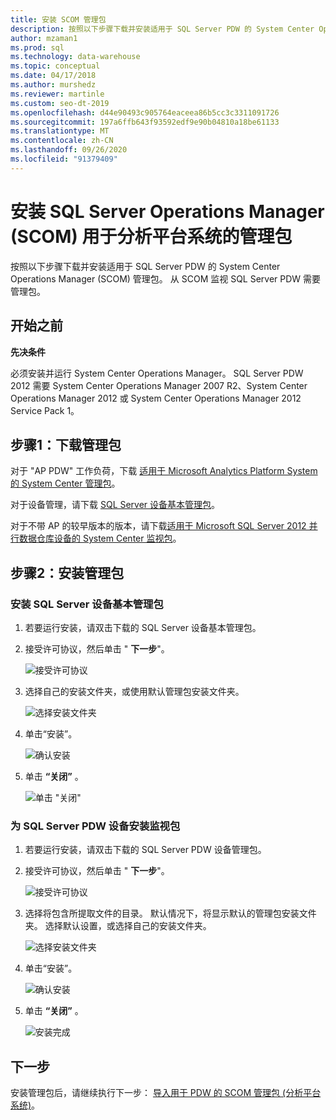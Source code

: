 ```yaml
---
title: 安装 SCOM 管理包
description: 按照以下步骤下载并安装适用于 SQL Server PDW 的 System Center Operations Manager (SCOM) 管理包。 从 SCOM 监视 SQL Server PDW 需要管理包。
author: mzaman1
ms.prod: sql
ms.technology: data-warehouse
ms.topic: conceptual
ms.date: 04/17/2018
ms.author: murshedz
ms.reviewer: martinle
ms.custom: seo-dt-2019
ms.openlocfilehash: d44e90493c905764eaceea86b5cc3c3311091726
ms.sourcegitcommit: 197a6ffb643f93592edf9e90b04810a18be61133
ms.translationtype: MT
ms.contentlocale: zh-CN
ms.lasthandoff: 09/26/2020
ms.locfileid: "91379409"
---
```

# <a name="install-sql-server-operations-manager-scom-management-packs-for-analytics-platform-system"></a>安装 SQL Server Operations Manager (SCOM) 用于分析平台系统的管理包
按照以下步骤下载并安装适用于 SQL Server PDW 的 System Center Operations Manager (SCOM) 管理包。 从 SCOM 监视 SQL Server PDW 需要管理包。  
  
## <a name="before-you-begin"></a><a name="BeforeBegin"></a>开始之前  
**先决条件**  
  
必须安装并运行 System Center Operations Manager。 SQL Server PDW 2012 需要 System Center Operations Manager 2007 R2、System Center Operations Manager 2012 或 System Center Operations Manager 2012 Service Pack 1。  
  
## <a name="step-1-download-the-management-packs"></a><a name="Step1"></a>步骤1：下载管理包  
对于 "AP PDW" 工作负荷，下载 [适用于 Microsoft Analytics Platform System 的 System Center 管理包](https://go.microsoft.com/fwlink/?LinkId=396857)。  
  
对于设备管理，请下载 [SQL Server 设备基本管理包](/previous-versions/system-center/packs/gg602398(v=technet.10))。  
  
对于不带 AP 的较早版本的版本，请下载[适用于 Microsoft SQL Server 2012 并行数据仓库设备的 System Center 监视包](./download-and-apply-microsoft-updates.md?view=aps-pdw-2016-au7)。  
  
<!-- MISSING LINKS - For the HDInsight workload, download the [System Center Management Pack for HDInsight](https://go.microsoft.com/fwlink/?LinkId=390208).  -->
  
## <a name="step-2-install-the-management-packs"></a><a name="Step2"></a>步骤2：安装管理包  
  
### <a name="install-the-sql-server-appliance-base-management-pack"></a>安装 SQL Server 设备基本管理包  
  
1.  若要运行安装，请双击下载的 SQL Server 设备基本管理包。  
  
2.  接受许可协议，然后单击 " **下一步**"。  
  
    ![接受许可协议](./media/install-the-scom-management-packs/SCOM_licnse_agrmt.png "SCOM_licnse_agrmt")  
  
3.  选择自己的安装文件夹，或使用默认管理包安装文件夹。  
  
    ![选择安装文件夹](./media/install-the-scom-management-packs/SCOM_licnse_agrmt2.png "SCOM_licnse_agrmt2")  
  
4.  单击“安装”。  
  
    ![确认安装](./media/install-the-scom-management-packs/SCOM_licnse_agrmt3.png "SCOM_licnse_agrmt3")  
  
5.  单击 **“关闭”** 。  
  
    ![单击 "关闭"](./media/install-the-scom-management-packs/SCOM_licnse_agrmt4.png "SCOM_licnse_agrmt4")  
  
### <a name="install-the-monitoring-pack-for-sql-server-pdw-appliance"></a>为 SQL Server PDW 设备安装监视包  
  
1.  若要运行安装，请双击下载的 SQL Server PDW 设备管理包。  
  
2.  接受许可协议，然后单击 " **下一步**"。  
  
    ![接受许可协议](./media/install-the-scom-management-packs/SCOM_licnse_agmtB.png "SCOM_licnse_agmtB")  
  
3.  选择将包含所提取文件的目录。 默认情况下，将显示默认的管理包安装文件夹。 选择默认设置，或选择自己的安装文件夹。  
  
    ![选择安装文件夹](./media/install-the-scom-management-packs/SCOM_licnse_agmtB1.png "SCOM_licnse_agmtB1")  
  
4.  单击“安装”。  
  
    ![确认安装](./media/install-the-scom-management-packs/SCOM_licnse_agmtB2.png "SCOM_licnse_agmtB2")  
  
5.  单击 **“关闭”** 。  
  
    ![安装完成](./media/install-the-scom-management-packs/SCOM_licnse_agmtB3.png "SCOM_licnse_agmtB3")  
  
## <a name="next-step"></a>下一步  
安装管理包后，请继续执行下一步： [导入用于 PDW 的 SCOM 管理包 &#40;分析平台系统&#41;](import-the-scom-management-pack-for-pdw.md)。  
  
<!-- MISSING LINKS ## See Also  
[Common Metadata Query Examples &#40;SQL Server PDW&#41;](../sqlpdw/common-metadata-query-examples-sql-server-pdw.md)  -->